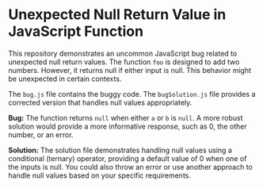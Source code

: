 # Unexpected Null Return Value in JavaScript Function

This repository demonstrates an uncommon JavaScript bug related to unexpected null return values.  The function `foo` is designed to add two numbers. However, it returns null if either input is null.  This behavior might be unexpected in certain contexts.

The `bug.js` file contains the buggy code. The `bugSolution.js` file provides a corrected version that handles null values appropriately.

**Bug:** The function returns `null` when either `a` or `b` is `null`.  A more robust solution would provide a more informative response, such as 0, the other number, or an error.

**Solution:**  The solution file demonstrates handling null values using a conditional (ternary) operator, providing a default value of 0 when one of the inputs is null.  You could also throw an error or use another approach to handle null values based on your specific requirements.
